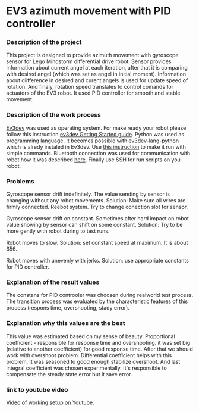 # EV3 azimuth movement with PID controller

### Description of the project
This project is designed to provide azimuth movement with gyroscope sensor for Lego Mindstorm differential drive robot. Sensor provides information about current angel at each iteration, after that it is comparing with desired angel (which was set as angel in initial moment). Information about diifference in desired and curent angels is used for update speed of rotation. And finaly, rotation speed translates to control comands for actuators of the EV3 robot. It used PID controller for smooth and stable movement.

### Description of the work process
[Ev3dev](http://www.ev3dev.org/) was used as operating system. For make ready your robot please follow this instruction [ev3dev Getting Started guide](http://www.ev3dev.org/docs/getting-started/). Python was used as programming language. It becomes possible with [ev3dev-lang-python](https://github.com/ev3dev/ev3dev-lang-python) which is alredy instaled in Ev3dev. Use [this instruction](https://github.com/ev3dev/ev3dev-lang-python/blob/develop/README.rst) to make it run with simple commands. Bluetooth  connection was used for communication with robot how it was described [here](http://www.ev3dev.org/docs/tutorials/connecting-to-the-internet-via-bluetooth/). Finally use SSH for run scripts on you robot.

### Problems
Gyroscope sensor drift indefinitely.
The value sending by sensor is changing without any robot movements.
Solution: Make sure all wires are firmly connected. Reebot system. Try to change conection slot for sensor.

Gyroscope sensor drift on constant. Sometimes after hard impact on robot value showing by sensor can shift on some constant. Solution: Try to be more gently with robot during to test runs.

Robot moves to slow. Solution: set constant speed at maximum. It is about 656.

Robot moves with unevenly with jerks. Solution: use appropriate constants for PID controller.

### Explanation of the result values
The constans for PID controoler was choosen during realworld test process. The transition process was evaluated by the characteristic features of this process (respons time, overshooting, stady error).  

### Explanation why this values are the best
This value was estimated based on my sense of beauty. Proportional coefficient - responsible for response time and overshooting. it was set big (relative to another coefficient) for good response time. After that we should work with overshoot problem. Differential coefficient helps with this problem. It was seasoned to good enough stabilize overshoot. And last integral coefficient was chosen experimentally. It's responsible to compensate the steady state error but it save error.

### link to youtube video
[Video of working setup on Youtube](https://youtu.be/Wj7KsnlTIb0). 



